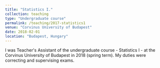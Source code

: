 ```yaml
---
title: "Statistics I."
collection: teaching
type: "Undergraduate course"
permalink: /teaching/2017-statistics1
venue: "Corvinus University of Budapest"
date: 2018-02-01
location: "Budapest, Hungary"
---
```


I was Teacher's Assistant of the undergraduate course - Statistics I - at the Corvinus University of Budapest in 2018 (spring term). My duties were correcting and supervising exams.
